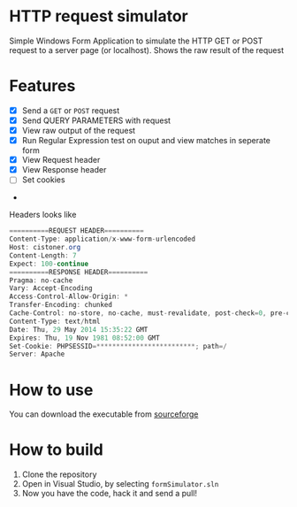 HTTP request simulator
==========================

Simple Windows Form Application to simulate the HTTP GET or POST request to a server page (or localhost). Shows the raw result of the request

Features
============
- [x] Send a `GET` or `POST` request
- [x] Send QUERY PARAMETERS with request
- [x] View raw output of the request
- [x] Run Regular Expression test on ouput and view matches in seperate form
- [x] View Request header
- [x] View Response header
- [ ] Set cookies
- 
Headers looks like
````c#
==========REQUEST HEADER==========
Content-Type: application/x-www-form-urlencoded
Host: cistoner.org
Content-Length: 7
Expect: 100-continue
==========RESPONSE HEADER==========
Pragma: no-cache
Vary: Accept-Encoding
Access-Control-Allow-Origin: *
Transfer-Encoding: chunked
Cache-Control: no-store, no-cache, must-revalidate, post-check=0, pre-check=0
Content-Type: text/html
Date: Thu, 29 May 2014 15:35:22 GMT
Expires: Thu, 19 Nov 1981 08:52:00 GMT
Set-Cookie: PHPSESSID=*************************; path=/
Server: Apache
````

How to use
============
You can download the executable from [sourceforge](https://sourceforge.net/projects/getpostrequestsimulator/)

How to build
==============
1. Clone the repository
2. Open in Visual Studio, by selecting `formSimulator.sln`
3. Now you have the code, hack it and send a pull!
